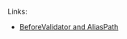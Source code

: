 
Links:

- [BeforeValidator and AliasPath](https://infrastructureascode.ch/pydantics-version-2s-beforevalidator-and-aliaspath.html)
